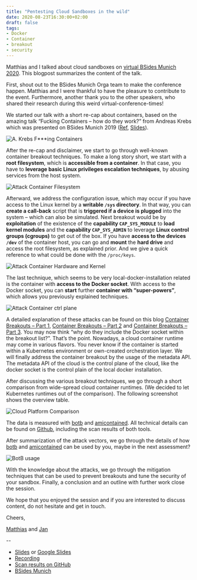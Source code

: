 ```yaml
---
title: "Pentesting Cloud Sandboxes in the wild"
date: 2020-08-23T16:30:00+02:00
draft: false
tags:
- Docker
- Container
- breakout
- security
---
```


Matthias and I talked about cloud sandboxes on [virtual BSides Munich 2020](https://2020.bsidesmunich.org/). This blogpost summarizes the content of the talk.

<!--more-->

First, shout out to the BSides Munich Orga team to make the conference happen. Matthias and I were thankful to have the pleasure to contribute to the event. Furthermore, another thank you to the other speakers, who shared their research during this weird virtual-conference-times!

We started our talk with a short re-cap about containers, based on the amazing talk “Fucking Containers – how do they work?” from Andreas Krebs which was presented on BSides Munich 2019 ([Ref](https://2019.bsidesmunich.org/talks/01-03_Fucking-Containers/), [Slides](https://raw.githubusercontent.com/BSidesMUC/BsidesMunich2019/master/files/01-03_Fucking-Containers.pdf)). 

![A. Krebs F***ing Containers](../../images/akrebs-container.png)
 

After the re-cap and disclaimer, we start to go through well-known container breakout techniques. To make a long story short, we start with a **root filesystem**, which is **accessible from a container**. In that case, you have to **leverage basic Linux privileges escalation techniques**, by abusing services from the host system. 

![Attack Container Filesystem](../../images/Attacking_Container_filesystem.png)
 

Afterward, we address the configuration issue, which may occur if you have access to the Linux kernel by a **writable `/sys` directory**. In that way, you can **create a call-back** script that is **triggered if a device is plugged** into the system – which can also be simulated. Next breakout would be by **exploitation** of the existence of the **capability `CAP_SYS_MODULE`** to **load kernel modules** and the **capability `CAP_SYS_ADMIN`** to leverage **Linux control groups (cgroups)** to get out of the box. If you have **access to the devices `/dev`** of the container host, you can go and **mount** the **hard drive** and access the root filesystem, as explained prior. And we give a quick reference to what could be done with the `/proc/keys`. 

![Attack Container Hardware and Kernel](../../images/Attacking_Container_hardware-kernel.png)
 

The last technique, which seems to be very local-docker-installation related is the container with **access to the Docker socket**. With access to the Docker socket, you can **start** further **container with “super-powers”**, which allows you previously explained techniques. 

![Attack Container ctrl plane](../../images/Attacking_Container_socket.png)
 

A detailed explanation of these attacks can be found on this blog [Container Breakouts – Part 1](https://blog.nody.cc/posts/container-breakouts-part2/), [Container Breakouts – Part 2](https://blog.nody.cc/posts/container-breakouts-part2/) and [Container Breakouts – Part 3](https://blog.nody.cc/posts/container-breakouts-part2/). You may now think “why do they include the Docker socket within the breakout list?”. That’s the point. Nowadays, a cloud container runtime may come in various flavors. You never know if the container is started within a Kubernetes environment or own-created orchestration layer. We will finally address the container breakout by the usage of the metadata API. The metadata API of the cloud is the control plane of the cloud, like the docker socket is the control plain of the local docker installation.

After discussing the various breakout techniques, we go through a short comparison from wide-spread cloud container runtimes. (We decided to let Kubernetes runtimes out of the comparison). The following screenshot shows the overview table.

![Cloud Platform Comparison](../../images/plattform-comp.png)
 

The data is measured with [botb](https://github.com/brompwnie/botb) and [amicontained](https://github.com/genuinetools/amicontained/). All technical details can be found on [Github](https://github.com/NodyHub/bsidesmuc2020), including the scan results of both tools.

After summarization of the attack vectors, we go through the details of how [botb](https://github.com/brompwnie/botb) and [amicontained](https://github.com/genuinetools/amicontained/) can be used by you, maybe in the next assessment? 

![BotB usage](../../images/botb.png)
 

With the knowledge about the attacks, we go through the mitigation techniques that can be used to prevent breakouts and tune the security of your sandbox. Finally, a conclusion and an outline with further work close the session.

We hope that you enjoyed the session and if you are interested to discuss content, do not hesitate and get in touch.

Cheers,

[Matthias](https://twitter.com/uchi_mata) and [Jan](https://twitter.com/NodyTweet)

-- 

- [Slides](../../publication/202008_bsides_muc.pdf) or [Google Slides](https://gurke.io/bsidesmuc2020)
- [Recording](https://youtu.be/5urnOPb-BbY?t=948)
- [Scan results on GitHub](https://github.com/NodyHub/bsidesmuc2020)
- [BSides Munich](https://www.bsidesmunich.org/)


